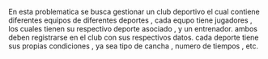 En esta problematica se busca gestionar un club deportivo el cual contiene diferentes equipos de diferentes deportes , cada equpo tiene jugadores , los cuales tienen su respectivo deporte asociado , y un entrenador. ambos deben registrarse en el club con sus respectivos datos.
cada deporte tiene sus propias condiciones , ya sea tipo de cancha , numero de tiempos , etc.